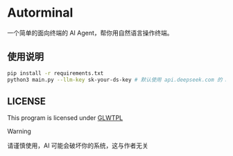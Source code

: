 # Autorminal

一个简单的面向终端的 AI Agent，帮你用自然语言操作终端。

## 使用说明
```bash
pip install -r requirements.txt
python3 main.py --llm-key sk-your-ds-key # 默认使用 api.deepseek.com 的 DeepSeek V3
```

## LICENSE
This program is licensed under [GLWTPL](./LICENSE)

> [!WARNING]
> 请谨慎使用，AI 可能会破坏你的系统，这与作者无关

